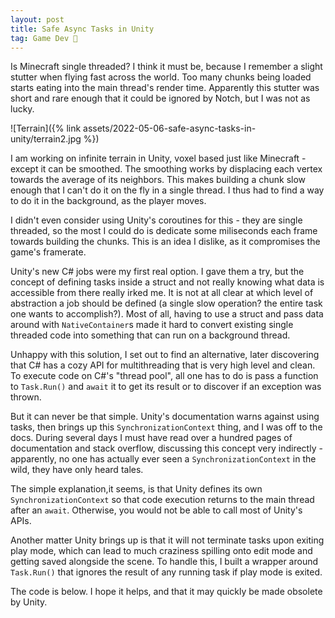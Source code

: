 ```yaml
---
layout: post
title: Safe Async Tasks in Unity
tag: Game Dev 👾
---
```


Is Minecraft single threaded? I think it must be, because I remember a slight stutter when flying fast across the world. Too many chunks being loaded starts eating into the main thread's render time. Apparently this stutter was short and rare enough that it could be ignored by Notch, but I was not as lucky.

![Terrain]({% link assets/2022-05-06-safe-async-tasks-in-unity/terrain2.jpg %})

I am working on infinite terrain in Unity, voxel based just like Minecraft - except it can be smoothed. The smoothing works by displacing each vertex towards the average of its neighbors. This makes building a chunk slow enough that I can't do it on the fly in a single thread. I thus had to find a way to do it in the background, as the player moves.

I didn't even consider using Unity's coroutines for this - they are single threaded, so the most I could do is dedicate some miliseconds each frame towards building the chunks. This is an idea I dislike, as it compromises the game's framerate.

Unity's new C# jobs were my first real option. I gave them a try, but the concept of defining tasks inside a struct and not really knowing what data is accessible from there really irked me. It is not at all clear at which level of abstraction a job should be defined (a single slow operation? the entire task one wants to accomplish?). Most of all, having to use a struct and pass data around with `NativeContainer`s made it hard to convert existing single threaded code into something that can run on a background thread.

Unhappy with this solution, I set out to find an alternative, later discovering that C# has a cozy API for multithreading that is very high level and clean. To execute code on C#'s "thread pool", all one has to do is pass a function to `Task.Run()` and `await` it to get its result or to discover if an exception was thrown.

But it can never be that simple. Unity's documentation warns against using tasks, then brings up this `SynchronizationContext` thing, and I was off to the docs. During several days I must have read over a hundred pages of documentation and stack overflow, discussing this concept very indirectly - apparently, no one has actually ever seen a `SynchronizationContext` in the wild, they have only heard tales.

The simple explanation,it seems, is that Unity defines its own `SynchronizationContext` so that code execution returns to the main thread after an `await`. Otherwise, you would not be able to call most of Unity's APIs.

Another matter Unity brings up is that it will not terminate tasks upon exiting play mode, which can lead to much craziness spilling onto edit mode and getting saved alongside the scene. To handle this, I built a wrapper around `Task.Run()` that ignores the result of any running task if play mode is exited.

The code is below. I hope it helps, and that it may quickly be made obsolete by Unity.

<script src="https://gist.github.com/marcospgp/291a8239f5dcb1a326fad37d624f3630.js"></script>
